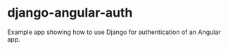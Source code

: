 django-angular-auth
===================

Example app showing how to use Django for authentication of an Angular app.
